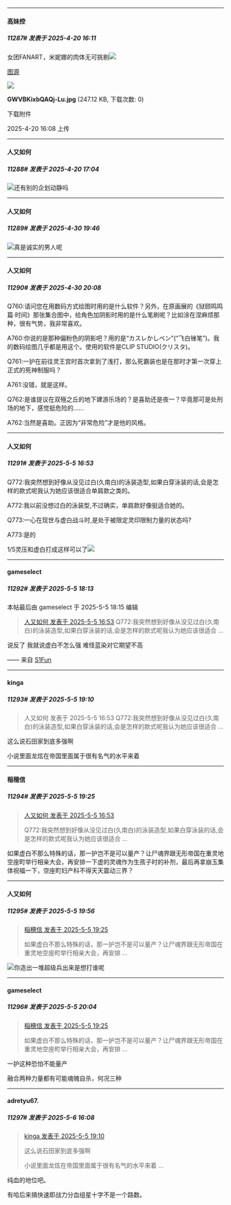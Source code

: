 ﻿
*****

####  高妹控  
##### 11287#       发表于 2025-4-20 16:11

女团FANART，米妮娜的肉体无可挑剔<img src="https://static.stage1st.com/image/smiley/face2017/081.png" referrerpolicy="no-referrer">

[图源](https://x.com/lido_an0/status/1829940477891920092)

<img src="https://img.stage1st.com/forum/202504/20/160858rl4ggytdkoldp94z.jpg" referrerpolicy="no-referrer">

<strong>GWVBKixbQAQj-Lu.jpg</strong> (247.12 KB, 下载次数: 0)

下载附件

2025-4-20 16:08 上传

*****

####  人又如何  
##### 11288#       发表于 2025-4-20 17:04

<img src="https://static.stage1st.com/image/smiley/face2017/001.png" referrerpolicy="no-referrer">还有别的企划动静吗

*****

####  人又如何  
##### 11289#       发表于 2025-4-30 19:46

<img src="https://static.stage1st.com/image/smiley/face2017/067.png" referrerpolicy="no-referrer">真是诚实的男人呢

*****

####  人又如何  
##### 11290#       发表于 2025-4-30 20:08

Q760:请问您在用数码方式绘图时用的是什么软件？另外，在原画展的《狱颐鸣鸣篇·时间》那张集合图中，给角色加阴影时用的是什么笔刷呢？比如涂在涅麻烦那种，很有气势，我非常喜欢。

A760:你说的是那种偏粉色的阴影吧？用的是“カスレかしペン”(“飞白锉笔”)。我的数码绘图几乎都是用这个。使用的软件是CLIP STUDIO(クリスタ)。

Q761:一护在前往灵王宫时首次拿到了浅打，那么死霸装也是在那时才第一次穿上正式的死神制服吗？

A761:没错，就是这样。

Q762:是谁提议在双殛之丘的地下建游乐场的？是喜助还是夜一？毕竟那可是处刑场的地下，感觉挺危险的……

A762:当然是喜助。正因为“非常危险”才是他的风格。

*****

####  人又如何  
##### 11291#       发表于 2025-5-5 16:53

Q772:我突然想到好像从没见过白(久南白)的泳装造型,如果白穿泳装的话,会是怎样的款式呢我认为她应该很适合单肩款之类的。

A772:我以前没想过白的泳装型,不过确实，单肩款好像挺适合她的。

Q773:—心在现世与虚白战斗时,是处于被限定灵印限制力量的状态吗?

A773:是的

1/5灵压和虚白打成这样可以了<img src="https://static.stage1st.com/image/smiley/face2017/125.png" referrerpolicy="no-referrer">


*****

####  gameselect  
##### 11292#       发表于 2025-5-5 18:13

 本帖最后由 gameselect 于 2025-5-5 18:15 编辑 
<blockquote><a href="httphttps://stage1st.com/2b/forum.php?mod=redirect&amp;goto=findpost&amp;pid=67782597&amp;ptid=2035792" target="_blank">人又如何 发表于 2025-5-5 16:53</a>
Q772:我突然想到好像从没见过白(久南白)的泳装造型,如果白穿泳装的话,会是怎样的款式呢我认为她应该很适合 ...</blockquote>
说反了
我就说虚白不怎么强
难怪蓝染对它期望不高

—— 来自 [S1Fun](https://s1fun.koalcat.com)

*****

####  kinga  
##### 11293#       发表于 2025-5-5 19:10

<blockquote>人又如何 发表于 2025-5-5 16:53
Q772:我突然想到好像从没见过白(久南白)的泳装造型,如果白穿泳装的话,会是怎样的款式呢我认为她应该很适合 ...</blockquote>
这么说石田家到底多强啊

小说里面龙炫在帝国里面属于很有名气的水平来着

*****

####  稲穂信  
##### 11294#       发表于 2025-5-5 19:25

<blockquote><a href="httphttps://stage1st.com/2b/forum.php?mod=redirect&amp;goto=findpost&amp;pid=67782597&amp;ptid=2035792" target="_blank">人又如何 发表于 2025-5-5 16:53</a>

Q772:我突然想到好像从没见过白(久南白)的泳装造型,如果白穿泳装的话,会是怎样的款式呢我认为她应该很适合 ...</blockquote>
如果虚白不那么特殊的话，那一护岂不是可以量产？让尸魂界跟无形帝国在重灵地空座町举行相亲大会，再安排一下虚的灵魂作为生孩子时的补剂，最后再拿崩玉集体祝福一下，空座町妇产科不得天天震动三界？

*****

####  人又如何  
##### 11295#       发表于 2025-5-5 19:56

<blockquote><a href="httphttps://stage1st.com/2b/forum.php?mod=redirect&amp;goto=findpost&amp;pid=67782984&amp;ptid=2035792" target="_blank">稲穂信 发表于 2025-5-5 19:25</a>

如果虚白不那么特殊的话，那一护岂不是可以量产？让尸魂界跟无形帝国在重灵地空座町举行相亲大会，再安排 ...</blockquote>
<img src="https://static.stage1st.com/image/smiley/face2017/047.png" referrerpolicy="no-referrer">你造出一堆超级兵出来是想打谁呢

*****

####  gameselect  
##### 11296#       发表于 2025-5-5 20:04

<blockquote><a href="httphttps://stage1st.com/2b/forum.php?mod=redirect&amp;goto=findpost&amp;pid=67782984&amp;ptid=2035792" target="_blank">稲穂信 发表于 2025-5-5 19:25</a>

如果虚白不那么特殊的话，那一护岂不是可以量产？让尸魂界跟无形帝国在重灵地空座町举行相亲大会，再安排 ...</blockquote>
一护这种恐怕不能量产

融合两种力量都有可能魂魄自杀，何况三种


*****

####  adretyu67.  
##### 11297#       发表于 2025-5-6 16:08

<blockquote><a href="httphttps://stage1st.com/2b/forum.php?mod=redirect&amp;goto=findpost&amp;pid=67782925&amp;ptid=2035792" target="_blank">kinga 发表于 2025-5-5 19:10</a>

这么说石田家到底多强啊

小说里面龙炫在帝国里面属于很有名气的水平来着 ...</blockquote>
纯血的地位吧。

有哈后来搞快速即战力分血组星十字不是一个路数。

